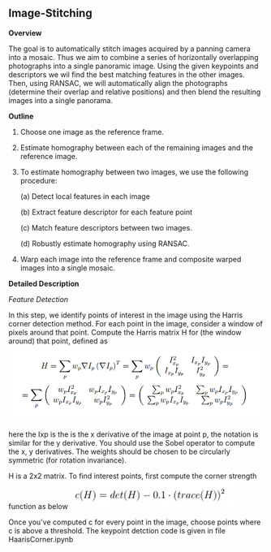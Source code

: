 ## Image-Stitching

**Overview**

The goal is to automatically stitch images acquired by a panning camera into a mosaic. Thus we aim  to combine a series of horizontally overlapping photographs into a single panoramic image. Using the given keypoints and descriptors we wil find the best matching features in the other images. Then, using RANSAC, we will automatically align the photographs (determine their overlap and relative positions) and then blend the resulting images into a single panorama.

**Outline**
 
1. Choose one image as the reference frame.
 
2. Estimate homography between each of the remaining images and the reference
image. 

3. To estimate homography between two images, we use the
following procedure:

    (a) Detect local features in each image 

    (b) Extract feature descriptor for each feature point 

    (c) Match feature descriptors between two images.

    (d) Robustly estimate homography using RANSAC.

4. Warp each image into the reference frame and composite warped images into a single mosaic.

**Detailed Description**

*Feature Detection*

In this step, we identify points of interest in the image using the Harris corner detection method. For each point in the image, consider a window of pixels around that point.  Compute the Harris matrix H for (the window around) that point, defined as
![alt text](https://github.com/sreenithy/Image-Stitching/blob/master/misc/harriseq-structuretensor.png )

here the Ixp is the is the x derivative of the image at point p, the notation is similar for the y derivative. You should use the Sobel operator to compute the x, y derivatives. The weights  should be chosen to be circularly symmetric (for rotation invariance).  

H is a 2x2 matrix.  To find interest points, first compute the corner strength function as below
![alt text](https://github.com/sreenithy/Image-Stitching/blob/master/misc/harriseq1.png)

Once you've computed c for every point in the image, choose points where c is above a threshold. 
The keypoint detction code is given in file HaarisCorner.ipynb






